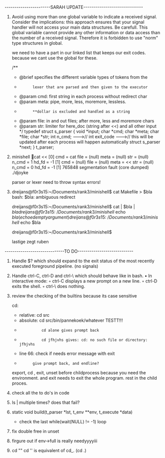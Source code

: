 -----------------------SARAH UPDATE------------------------------

1) 
    Avoid using more than one global variable to indicate a received signal. Consider
    the implications: this approach ensures that your signal handler will not access your
    main data structures.
    Be carefull. This global variable cannot provide any other
    information or data access than the number of a received signal.
    Therefore it is forbidden to use "norm" type structures in global.

    we need to have a part in our linked list that keeps our exit codes. because we cant use the global for these.

    /**
    * @brief	specifies the different variable types of tokens from the
    * 			lexer that are parsed and then given to the executor
    * @param	cmd: first string in each process without redirect char
    * @param	meta: pipe, more, less, moremore, lessless. 
    * 			**dollar is excluded and handled as a string
    * @param	file: in and out files; after more, less and moremore chars
    * @param	str:  limiter for here_doc (string after <<) and all other input
    */
    typedef struct s_parser
    {
        void				*input;
        char				*cmd;
        char				*meta;
        char				*file;
        char				*str;
        int					n_cmd;
        --->// int					exit_code 
        --->// this will be updated after each process will happen automatically
        struct s_parser		*next;
    }				t_parser;

2) 
    minishell 🍌cat <<
    [0]      cmd = cat      file = (null)   meta = (null)   str = (null)    n_cmd = 1  hd_fd = -1
    [1]      cmd = (null)   file = (null)   meta = <<       str = (null)    n_cmd = 0  hd_fd = -1
    [1]    765848 segmentation fault (core dumped)  ./djoyke

    parser or lexer need to throw syntax errors!

3) 
    dreijans@f0r3s15:~/Documents/rank3/minishell$ cat Makefile > $bla
    bash: $bla: ambiguous redirect

    dreijans@f0r3s15:~/Documents/rank3/minishell$ cat | $bla | $bla
    dreijans@f0r3s15:~/Documents/rank3/minishell$ echo $bla (echoed empty argument)
    dreijans@f0r3s15:~/Documents/rank3/minishell$ echo $bla

    dreijans@f0r3s15:~/Documents/rank3/minishell$

    lastige zegt ruben 

------------------------------TO DO----------------------------

1) 
    Handle $? which should expand to the exit status of the most recently executed foreground pipeline. (no signals)

2) 
    Handle ctrl-C, ctrl-D and ctrl-\ which should behave like in bash.
    • In interactive mode:
    ◦ ctrl-C displays a new prompt on a new line.
    ◦ ctrl-D exits the shell.
    ◦ ctrl-\ does nothing.

3) 
    review the checking of the builtins because its case sensitive

    cd:

    * relative: cd src
    * absolute: cd src/bin/pannekoek/whatever TESTT!!!
    * 				cd alone gives prompt back
    * 				cd jfhjvhs gives: cd: no such file or directory: jfhjvhs
    * line 66: check if needs error message with exit
    * 			give prompt back, and endline?

    export, cd , exit, unset before childprocess because you need the environment. and exit needs to exit the whole program.
    rest in the child proces.

4) 
    check all the to do's in code

5) 
    ls |
    multiple times? does that fail?

6) 
    static void	build(t_parser *lst, t_env **env, t_execute *data)
     * check the last while(wait(NULL) != -1) loop

7) 
    fix double free in unset

8) 
    firgure out if env->full is really needyyyyiii

9) 
    cd ""
    cd ''
    is equivalent of cd_. (cd .)